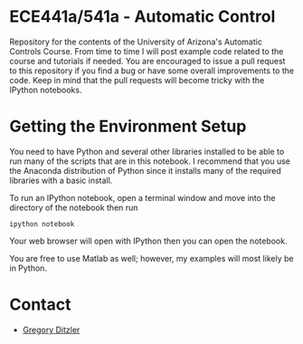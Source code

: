 # ECE441a/541a - Automatic Control 

Repository for the contents of the University of Arizona's Automatic Controls Course. From time to time I will post example code related to the course and tutorials if needed. You are encouraged to issue a pull request to this repository if you find a bug or have some overall improvements to the code. Keep in mind that the pull requests will become tricky with the IPython notebooks.  

# Getting the Environment Setup

You need to have Python and several other libraries installed to be able to run many of the scripts that are in this notebook. I recommend that you use the Anaconda distribution of Python since it installs many of the required libraries with a basic install.

To run an IPython notebook, open a terminal window and move into the directory of the notebook then run 
```
ipython notebook
```

Your web browser will open with IPython then you can open the notebook. 

You are free to use Matlab as well; however, my examples will most likely be in Python. 

# Contact 
* [Gregory Ditzler](http://gditzler.github.io/) 
